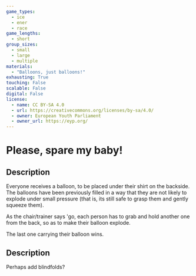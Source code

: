```yaml
---
game_types:
  - ice
  - ener
  - race
game_lengths:
  - short
group_sizes:
  - small
  - large
  - multiple
materials:
  - "Balloons, just balloons!"
exhausting: True
touching: False
scalable: False
digital: False
license:
  - name: CC BY-SA 4.0
  - url: https://creativecommons.org/licenses/by-sa/4.0/
  - owner: European Youth Parliament
  - owner_url: https://eyp.org/
---
```

# Please, spare my baby!

## Description
Everyone receives a balloon, to be placed under their shirt on the backside. The balloons have been previously filled in a way that they are not likely to explode under small pressure (that is, its still safe to grasp them and gently squeeze them).
 
As the chair/trainer says 'go, each person has to grab and hold another one from the back, so as to make their balloon explode.

The last one carrying their balloon wins.

## Description
Perhaps add blindfolds?
